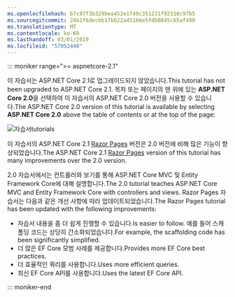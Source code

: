 ```yaml
---
ms.openlocfilehash: b7c97f3b329bea452e1f49c351231f92310c97b5
ms.sourcegitcommit: 24b1f6decbb17bb22a45166e5fdb0845c65af498
ms.translationtype: MT
ms.contentlocale: ko-KR
ms.lasthandoff: 03/01/2019
ms.locfileid: "57052440"
---
```

::: moniker range=">= aspnetcore-2.1"

<span data-ttu-id="036f8-101">이 자습서는 ASP.NET Core 2.1로 업그레이드되지 않았습니다.</span><span class="sxs-lookup"><span data-stu-id="036f8-101">This tutorial has not been upgraded to ASP.NET Core 2.1.</span></span> <span data-ttu-id="036f8-102">목차 또는 페이지의 맨 위에 있는 **ASP.NET Core 2.0**을 선택하여 이 자습서의 ASP.NET Core 2.0 버전을 사용할 수 있습니다.</span><span class="sxs-lookup"><span data-stu-id="036f8-102">The ASP.NET Core 2.0 version of this tutorial is available by selecting **ASP.NET Core 2.0** above the table of contents or at the top of the page:</span></span>

![<span data-ttu-id="036f8-103">자습서</span><span class="sxs-lookup"><span data-stu-id="036f8-103">tutorials</span></span> ](~//data/ef-rp/read-related-data/_static/2.1.png)

<span data-ttu-id="036f8-104">이 자습서의 ASP.NET Core 2.1 [Razor Pages](xref:data/ef-rp/intro) 버전은 2.0 버전에 비해 많은 기능이 향상되었습니다.</span><span class="sxs-lookup"><span data-stu-id="036f8-104">The ASP.NET Core 2.1 [Razor Pages](xref:data/ef-rp/intro) version of this tutorial has many improvements over the 2.0 version.</span></span>

<span data-ttu-id="036f8-105">2.0 자습서에서는 컨트롤러와 보기를 통해 ASP.NET Core MVC 및 Entity Framework Core에 대해 설명합니다.</span><span class="sxs-lookup"><span data-stu-id="036f8-105">The 2.0 tutorial teaches ASP.NET Core MVC and Entity Framework Core with controllers and views.</span></span> <span data-ttu-id="036f8-106">Razor Pages 자습서는 다음과 같은 개선 사항에 따라 업데이트되었습니다.</span><span class="sxs-lookup"><span data-stu-id="036f8-106">The Razor Pages tutorial has been updated with the following improvements:</span></span>

* <span data-ttu-id="036f8-107">자습서 내용을 좀 더 쉽게 진행할 수 있습니다.</span><span class="sxs-lookup"><span data-stu-id="036f8-107">Is easier to follow.</span></span> <span data-ttu-id="036f8-108">예를 들어 스캐폴딩 코드는 상당히 간소화되었습니다.</span><span class="sxs-lookup"><span data-stu-id="036f8-108">For example, the scaffolding code has been significantly simplified.</span></span>
* <span data-ttu-id="036f8-109">더 많은 EF Core 모범 사례를 제공합니다.</span><span class="sxs-lookup"><span data-stu-id="036f8-109">Provides more EF Core best practices.</span></span>
* <span data-ttu-id="036f8-110">더 효율적인 쿼리를 사용합니다.</span><span class="sxs-lookup"><span data-stu-id="036f8-110">Uses more efficient queries.</span></span>
* <span data-ttu-id="036f8-111">최신 EF Core API를 사용합니다.</span><span class="sxs-lookup"><span data-stu-id="036f8-111">Uses the latest EF Core API.</span></span>

::: moniker-end
